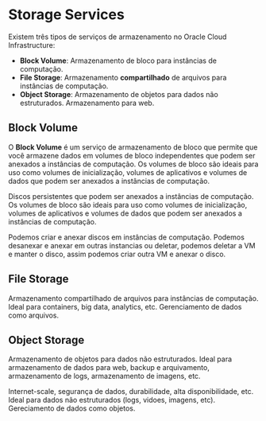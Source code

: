 # Storage Services

Existem três tipos de serviços de armazenamento no Oracle Cloud Infrastructure:

- **Block Volume**: Armazenamento de bloco para instâncias de computação.
- **File Storage**: Armazenamento **compartilhado** de arquivos para instâncias de computação.
- **Object Storage**: Armazenamento de objetos para dados não estruturados. Armazenamento para web.

## Block Volume

O **Block Volume** é um serviço de armazenamento de bloco que permite que você armazene dados em volumes de bloco independentes que podem ser anexados a instâncias de computação. Os volumes de bloco são ideais para uso como volumes de inicialização, volumes de aplicativos e volumes de dados que podem ser anexados a instâncias de computação.

Discos persistentes que podem ser anexados a instâncias de computação. Os volumes de bloco são ideais para uso como volumes de inicialização, volumes de aplicativos e volumes de dados que podem ser anexados a instâncias de computação.

Podemos criar e anexar discos em instâncias de computação. Podemos desanexar e anexar em outras instancias ou deletar, podemos deletar a VM e manter o disco, assim podemos criar outra VM e anexar o disco.

## File Storage

Armazenamento compartilhado de arquivos para instâncias de computação. Ideal para containers, big data, analytics, etc. Gerenciamento de dados como arquivos.

## Object Storage

Armazenamento de objetos para dados não estruturados. Ideal para armazenamento de dados para web, backup e arquivamento, armazenamento de logs, armazenamento de imagens, etc.

Internet-scale, segurança de dados, durabilidade, alta disponibilidade, etc. Ideal para dados não estruturados (logs, vidoes, imagens, etc). Gereciamento de dados como objetos. 